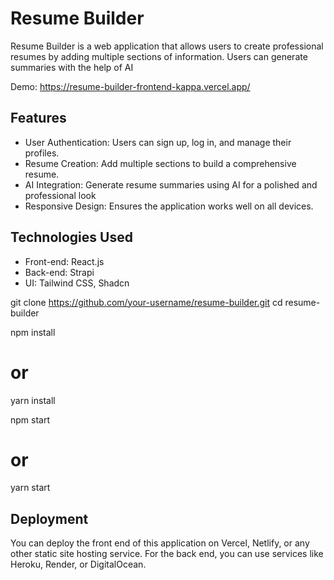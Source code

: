 # Resume Builder

Resume Builder is a web application that allows users to create professional resumes by adding multiple sections of information. Users can generate summaries with the help of AI

Demo: https://resume-builder-frontend-kappa.vercel.app/

## Features

  - User Authentication: Users can sign up, log in, and manage their profiles.
  - Resume Creation: Add multiple sections to build a comprehensive resume.
  - AI Integration: Generate resume summaries using AI for a polished and professional look
  - Responsive Design: Ensures the application works well on all devices.

## Technologies Used

  - Front-end: React.js
  - Back-end: Strapi
  - UI: Tailwind CSS, Shadcn

    
git clone https://github.com/your-username/resume-builder.git
cd resume-builder

npm install
# or
yarn install

npm start
# or
yarn start

## Deployment

You can deploy the front end of this application on Vercel, Netlify, or any other static site hosting service. For the back end, you can use services like Heroku, Render, or DigitalOcean.


